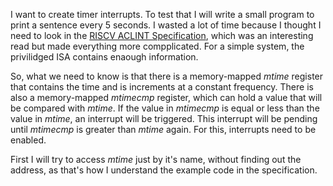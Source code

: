 

I want to create timer interrupts. To test that I will write a small program to print a sentence every 5 seconds. 
I wasted a lot of time because I thought I need to look in the [RISCV ACLINT Specification](https://github.com/riscv/riscv-aclint/blob/main/riscv-aclint.adoc), which was an interesting read but made everything more compplicated. For a simple system, the privilidged ISA contains enaough information.

So, what we need to know is that there is a memory-mapped *mtime* register that contains the time and is increments at a constant frequency. 
There is also a memory-mapped *mtimecmp* register, which can hold a value that will be compared with *mtime*. If the value in *mtimecmp* is equal or less than the value in *mtime*, an interrupt will be triggered. This interrupt will be pending until *mtimecmp* is greater than *mtime* again. For this, interrupts need to be enabled.

First I will try to access *mtime* just by it's name, without finding out the address, as that's how I understand the example code in the specification.




